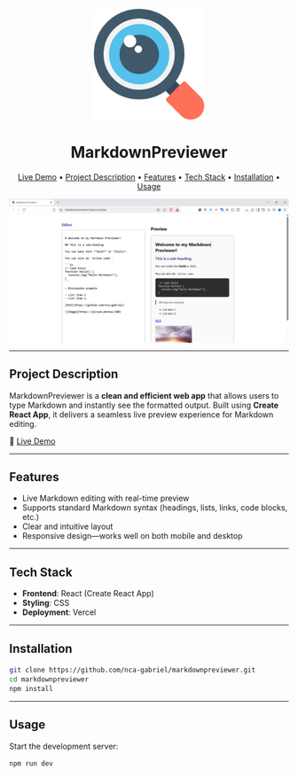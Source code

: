 <p align="center">
  <a href="https://markdownpreviewer-lovat.vercel.app" target="_blank">
    <img src="./public/logo.png" alt="MarkdownPreviewer Demo" width="200"/>
  </a>
</p>

<h1 align="center">MarkdownPreviewer</h1>

<p align="center">
  <a href="https://markdownpreviewer-lovat.vercel.app" target="_blank">Live Demo</a> •
  <a href="#project-description">Project Description</a> •
  <a href="#features">Features</a> •
  <a href="#tech-stack">Tech Stack</a> •
  <a href="#installation">Installation</a> •
  <a href="#usage">Usage</a>
</p>

<img src="./public/preview.png" alt="MarkdownPreviewer Screenshot" align="center" width="auto" height="auto">

---

## Project Description

MarkdownPreviewer is a **clean and efficient web app** that allows users to type Markdown and instantly see the formatted output. Built using **Create React App**, it delivers a seamless live preview experience for Markdown editing.

🔗 [Live Demo](https://markdownpreviewer-lovat.vercel.app)

---

## Features

- Live Markdown editing with real-time preview
- Supports standard Markdown syntax (headings, lists, links, code blocks, etc.)
- Clear and intuitive layout
- Responsive design—works well on both mobile and desktop

---

## Tech Stack

- **Frontend**: React (Create React App)
- **Styling**: CSS
- **Deployment**: Vercel

---

## Installation

```bash
git clone https://github.com/nca-gabriel/markdownpreviewer.git
cd markdownpreviewer
npm install
```
---


## Usage

Start the development server:

```bash
npm run dev
```
